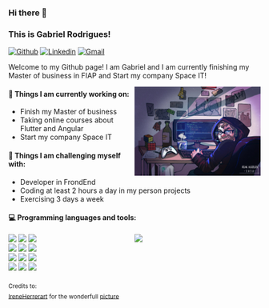 ### Hi there 👋 
### This is Gabriel Rodrigues!

[![Github](https://img.shields.io/badge/-Github-000?style=flat&logo=Github&logoColor=white)](https://github.com/Gabriel1011)
[![Linkedin](https://img.shields.io/badge/-LinkedIn-blue?style=flat&logo=Linkedin&logoColor=white)](https://www.linkedin.com/in/gabriel-rodrigues-b5221974/)
[![Gmail](https://img.shields.io/badge/-Gmail-c14438?style=flat&logo=Gmail&logoColor=white)](mailto:gabriel.rodrigues.almeida1@gmail.com)

Welcome to my Github page! I am Gabriel and I am currently finishing my Master of business in FIAP and Start my company Space IT!  

<img align="right" alt="img" src="https://github.com/Gabriel1011/Gabriel1011/blob/main/cover_image.jpg" width="50%" height="auto" />


#### 🌱 Things I am currently working on: 
- Finish my Master of business
- Taking online courses about Flutter and Angular
- Start my company Space IT

#### :muscle: Things I am challenging myself with:
- Developer in FrondEnd
- Coding at least 2 hours a day in my person projects
- Exercising 3 days a week

#### :computer: Programming languages and tools: 
<p>
	<img width="50%" align="right" src="https://github-readme-stats.vercel.app/api?username=Gabriel1011&show_icons=true&hide_border=true" />

<code><img width="10%" src="https://miro.medium.com/max/700/1*zc1BKfAHkpvrZlHPbUvuYA.png"></code>
<code><img width="10%" src="https://www.vectorlogo.zone/logos/dotnet/dotnet-ar21.svg"></code>
<code><img width="10%" src="https://www.vectorlogo.zone/logos/flutterio/flutterio-ar21.svg"></code>
<br />
<code><img width="10%" src="https://www.vectorlogo.zone/logos/microsoft_azure/microsoft_azure-ar21.svg"></code>
<code><img width="10%" src="https://www.vectorlogo.zone/logos/git-scm/git-scm-ar21.svg"></code>
<code><img width="10%" src="https://www.vectorlogo.zone/logos/rabbitmq/rabbitmq-ar21.svg"></code>
<br />
<code><img width="10%" src="https://www.vectorlogo.zone/logos/angular/angular-ar21.svg"></code>
<code><img width="10%" src="https://www.vectorlogo.zone/logos/dartlang/dartlang-ar21.svg"></code>
<code><img width="10%" src="https://www.vectorlogo.zone/logos/oracle/oracle-ar21.svg"></code>
<br />
<code><img width="10%" src="https://www.vectorlogo.zone/logos/typescriptlang/typescriptlang-ar21.svg"></code>
<code><img width="10%" src="https://www.vectorlogo.zone/logos/docker/docker-ar21.svg"></code>
<code><img width="10%" src="https://www.vectorlogo.zone/logos/getpostman/getpostman-ar21.svg"></code>
</p>

<sub>Credits to: <br/>[IreneHerrerart](https://www.artstation.com/ireneherrera) for the wonderfull [picture](https://github.com/Gabriel1011/Gabriel1011/blob/main/cover_image.jpg)</sub>
